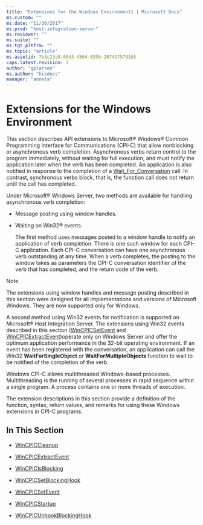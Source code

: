 ```yaml
---
title: "Extensions for the Windows Environment1 | Microsoft Docs"
ms.custom: ""
ms.date: "11/30/2017"
ms.prod: "host-integration-server"
ms.reviewer: ""
ms.suite: ""
ms.tgt_pltfrm: ""
ms.topic: "article"
ms.assetid: 7b3c23a9-00d3-4864-835b-2074175791b5
caps.latest.revision: 3
author: "gplarsen"
ms.author: "hisdocs"
manager: "anneta"
---
```

# Extensions for the Windows Environment
This section describes API extensions to Microsoft® Windows® Common Programming Interface for Communications (CPI-C) that allow nonblocking or asynchronous verb completion. Asynchronous verbs return control to the program immediately, without waiting for full execution, and must notify the application later when the verb has been completed. An application is also notified in response to the completion of a [Wait_For_Conversation](../core/wait-for-conversation-cpi-c-1.md) call. In contrast, synchronous verbs block, that is, the function call does not return until the call has completed.  
  
 Under Microsoft® Windows Server, two methods are available for handling asynchronous verb completion:  
  
- Message posting using window handles.  
  
- Waiting on Win32® events.  
  
  The first method uses messages posted to a window handle to notify an application of verb completion. There is one such window for each CPI-C application. Each CPI-C conversation can have one asynchronous verb outstanding at any time. When a verb completes, the posting to the window takes as parameters the CPI-C conversation identifier of the verb that has completed, and the return code of the verb.  
  
> [!NOTE]
>  The extensions using window handles and message posting described in this section were designed for all implementations and versions of Microsoft Windows. They are now supported only for Windows.  
  
 A second method using Win32 events for notification is supported on Microsoft® Host Integration Server. The extensions using Win32 events described in this section ([WinCPICSetEvent](../core/wincpicsetevent1.md) and [WinCPICExtractEvent](../core/wincpicextractevent2.md))operate only on Windows Server and offer the optimum application performance in the 32-bit operating environment. If an event has been registered with the conversation, an application can call the Win32 **WaitForSingleObject** or **WaitForMultipleObjects** function to wait to be notified of the completion of the verb.  
  
 Windows CPI-C allows multithreaded Windows-based processes. Multithreading is the running of several processes in rapid sequence within a single program. A process contains one or more threads of execution.  
  
 The extension descriptions in this section provide a definition of the function, syntax, return values, and remarks for using these Windows extensions in CPI-C programs.  
  
## In This Section  
  
-   [WinCPICCleanup](../core/wincpiccleanup2.md)  
  
-   [WinCPICExtractEvent](../core/wincpicextractevent2.md)  
  
-   [WinCPICIsBlocking](../core/wincpicisblocking1.md)  
  
-   [WinCPICSetBlockingHook](../core/wincpicsetblockinghook2.md)  
  
-   [WinCPICSetEvent](../core/wincpicsetevent1.md)  
  
-   [WinCPICStartup](../core/wincpicstartup2.md)  
  
-   [WinCPICUnhookBlockingHook](../core/wincpicunhookblockinghook2.md)